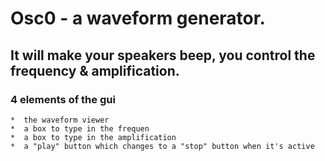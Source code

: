 # Osc0 - a waveform generator. 

It will make your speakers beep, you control the frequency & amplification.
---

### 4 elements of the gui
	*  the waveform viewer
	*  a box to type in the frequen
	*  a box to type in the amplification
	*  a "play" button which changes to a "stop" button when it's active
